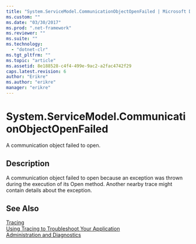 ```yaml
---
title: "System.ServiceModel.CommunicationObjectOpenFailed | Microsoft Docs"
ms.custom: ""
ms.date: "03/30/2017"
ms.prod: ".net-framework"
ms.reviewer: ""
ms.suite: ""
ms.technology: 
  - "dotnet-clr"
ms.tgt_pltfrm: ""
ms.topic: "article"
ms.assetid: 8e188528-c4f4-499e-9ac2-a2fac4742f29
caps.latest.revision: 6
author: "Erikre"
ms.author: "erikre"
manager: "erikre"
---
```

# System.ServiceModel.CommunicationObjectOpenFailed
A communication object failed to open.  
  
## Description  
 A communication object failed to open because an exception was thrown during the execution of its Open method. Another nearby trace might contain details about the exception.  
  
## See Also  
 [Tracing](../../../../../docs/framework/wcf/diagnostics/tracing/index.md)   
 [Using Tracing to Troubleshoot Your Application](../../../../../docs/framework/wcf/diagnostics/tracing/using-tracing-to-troubleshoot-your-application.md)   
 [Administration and Diagnostics](../../../../../docs/framework/wcf/diagnostics/index.md)